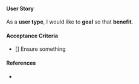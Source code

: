 #### User Story
As a **user type**,
I would like to **goal**
so that **benefit**.

#### Acceptance Criteria
- [] Ensure something

#### References

*
